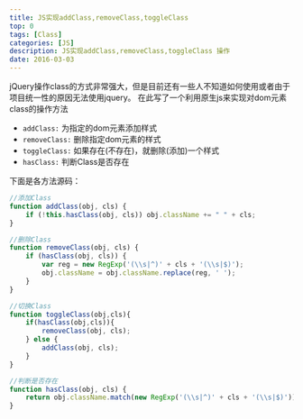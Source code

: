 ```yaml
---
title: JS实现addClass,removeClass,toggleClass
top: 0
tags: [Class]
categories: [JS]
description: JS实现addClass,removeClass,toggleClass 操作
date: 2016-03-03
---
```



jQuery操作class的方式非常强大，但是目前还有一些人不知道如何使用或者由于项目统一性的原因无法使用jquery。
在此写了一个利用原生js来实现对dom元素class的操作方法
- `addClass:` 为指定的dom元素添加样式
- `removeClass:` 删除指定dom元素的样式
- `toggleClass:` 如果存在(不存在)，就删除(添加)一个样式
- `hasClass:` 判断Class是否存在


<!-- more -->


下面是各方法源码：
``` js
//添加Class
function addClass(obj, cls) {
    if (!this.hasClass(obj, cls)) obj.className += " " + cls;
}

//删除Class
function removeClass(obj, cls) {
    if (hasClass(obj, cls)) {
        var reg = new RegExp('(\\s|^)' + cls + '(\\s|$)');
        obj.className = obj.className.replace(reg, ' ');
    }
}

//切换Class
function toggleClass(obj,cls){
    if(hasClass(obj,cls)){
        removeClass(obj, cls);
    } else {
        addClass(obj, cls);
    }
}

//判断是否存在
function hasClass(obj, cls) {
    return obj.className.match(new RegExp('(\\s|^)' + cls + '(\\s|$)'));
}
```
